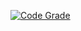 [![Code Grade](https://www.code-inspector.com/project/136/status/svg)](https://www.code-inspector.com/public/project/136/mygithubproject/dashboard)
